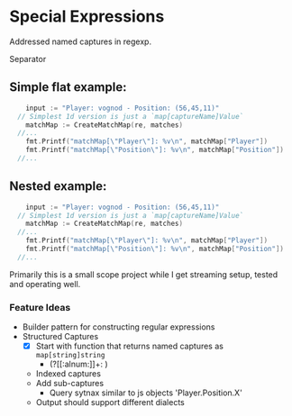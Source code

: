 # Special Expressions

Addressed named captures in regexp.

Separator

## Simple flat example:
```go
	input := "Player: vognod - Position: (56,45,11)"
  // Simplest 1d version is just a `map[captureName]Value`
	matchMap := CreateMatchMap(re, matches)
  //...
	fmt.Printf("matchMap[\"Player\"]: %v\n", matchMap["Player"])
	fmt.Printf("matchMap[\"Position\"]: %v\n", matchMap["Position"])
  //...
```
## Nested example:
```go
	input := "Player: vognod - Position: (56,45,11)"
  // Simplest 1d version is just a `map[captureName]Value`
	matchMap := CreateMatchMap(re, matches)
  //...
	fmt.Printf("matchMap[\"Player\"]: %v\n", matchMap["Player"])
	fmt.Printf("matchMap[\"Position\"]: %v\n", matchMap["Position"])
  //...
```

Primarily this is a small scope project while I get streaming setup, tested and operating well.

### Feature Ideas
- Builder pattern for constructing regular expressions
- Structured Captures
  - [X] Start with function that returns named captures as `map[string]string`
    - (?<Player>[[:alnum:]]+: )
  - Indexed captures
  - Add sub-captures
    - Query sytnax similar to js objects 'Player.Position.X'
  - Output should support different dialects
